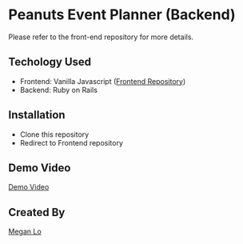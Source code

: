 Peanuts Event Planner (Backend)
====

Please refer to the front-end repository for more details.

## Techology Used

- Frontend: Vanilla Javascript ([Frontend Repository](https://github.com/mehmehmehlol/peanuts-event-planner))
- Backend: Ruby on Rails 

## Installation

- Clone this repository
- Redirect to Frontend repository

## Demo Video

[Demo Video](https://youtu.be/taTyGeA-I3k)


## Created By

[Megan Lo](https://github.com/mehmehmehlol)

